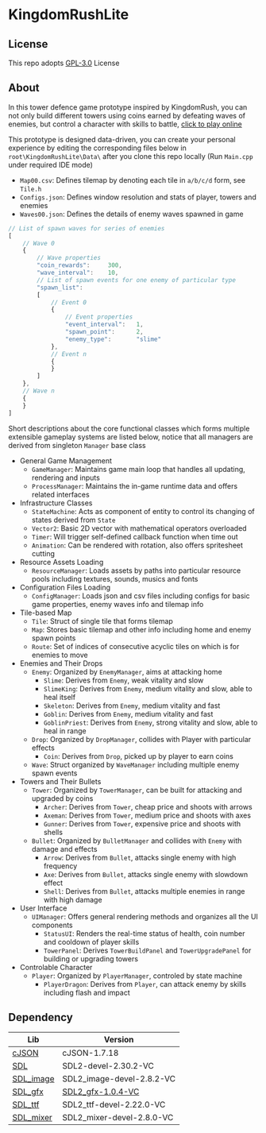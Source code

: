 # KingdomRushLite

## License
This repo adopts [GPL-3.0](https://www.gnu.org/licenses/gpl-3.0.html) License

## About
In this tower defence game prototype inspired by KingdomRush, you can not only build different towers using coins earned by defeating waves of enemies, but control a character with skills to battle, [click to play online](https://whythz-debug.github.io/KingdomRushLite/)

This prototype is designed data-driven, you can create your personal experience by editing the corresponding files below in `root\KingdomRushLite\Data\` after you clone this repo locally (Run `Main.cpp` under required IDE mode)
- `Map00.csv`: Defines tilemap by denoting each tile in `a/b/c/d` form, see `Tile.h`
- `Configs.json`: Defines window resolution and stats of player, towers and enemies
- `Waves00.json`: Defines the details of enemy waves spawned in game
```javascript
// List of spawn waves for series of enemies
[
    // Wave 0
    {
        // Wave properties
        "coin_rewards":     300,
        "wave_interval":    10,
        // List of spawn events for one enemy of particular type
        "spawn_list":
        [
            // Event 0 
            {
                // Event properties
                "event_interval":   1,
                "spawn_point":      2,
                "enemy_type":       "slime"
            },
            // Event n
            {
            }
        ]
    },
    // Wave n
    {
    }
]
```

 Short descriptions about the core functional classes which forms multiple extensible gameplay systems are listed below, notice that all managers are derived from singleton `Manager` base class
- General Game Management
    - `GameManager`: Maintains game main loop that handles all updating, rendering and inputs
    - `ProcessManager`: Maintains the in-game runtime data and offers related interfaces
- Infrastructure Classes
    - `StateMachine`: Acts as component of entity to control its changing of states derived from `State`
    - `Vector2`: Basic 2D vector with mathematical operators overloaded
    - `Timer`: Will trigger self-defined callback function when time out
    - `Animation`: Can be rendered with rotation, also offers spritesheet cutting
- Resource Assets Loading
    - `ResourceManager`: Loads assets by paths into particular resource pools including textures, sounds, musics and fonts
- Configuration Files Loading
    - `ConfigManager`: Loads json and csv files including configs for basic game properties, enemy waves info and tilemap info
- Tile-based Map
    - `Tile`: Struct of single tile that forms tilemap
    - `Map`: Stores basic tilemap and other info including home and enemy spawn points
    - `Route`: Set of indices of consecutive acyclic tiles on which is for enemies to move
- Enemies and Their Drops
    - `Enemy`: Organized by `EnemyManager`, aims at attacking home
        - `Slime`: Derives from `Enemy`, weak vitality and slow
        - `SlimeKing`: Derives from `Enemy`, medium vitality and slow, able to heal itself
        - `Skeleton`: Derives from `Enemy`, medium vitality and fast
        - `Goblin`: Derives from `Enemy`, medium vitality and fast
        - `GoblinPriest`: Derives from `Enemy`, strong vitality and slow, able to heal in range
    - `Drop`: Organized by `DropManager`, collides with Player with particular effects
        - `Coin`: Derives from `Drop`, picked up by player to earn coins
    - `Wave`: Struct organized by `WaveManager` including multiple enemy spawn events
- Towers and Their Bullets
    - `Tower`: Organized by `TowerManager`, can be built for attacking and upgraded by coins
        - `Archer`: Derives from `Tower`, cheap price and shoots with arrows 
        - `Axeman`: Derives from `Tower`, medium price and shoots with axes
        - `Gunner`: Derives from `Tower`, expensive price and shoots with shells
    - `Bullet`: Organized by `BulletManager` and collides with `Enemy` with damage and effects
        - `Arrow`: Derives from `Bullet`, attacks single enemy with high frequency
        - `Axe`: Derives from `Bullet`, attacks single enemy with slowdown effect
        - `Shell`: Derives from `Bullet`, attacks multiple enemies in range with high damage
- User Interface
    - `UIManager`: Offers general rendering methods and organizes all the UI components
        - `StatusUI`: Renders the real-time status of health, coin number and cooldown of player skills
        - `TowerPanel`: Derives `TowerBuildPanel` and `TowerUpgradePanel` for building or upgrading towers
- Controlable Character
    - `Player`: Organized by `PlayerManager`, controled by state machine
        - `PlayerDragon`: Derives from `Player`, can attack enemy by skills including flash and impact

## Dependency
|Lib|Version|
|---|---|
|[cJSON](https://github.com/DaveGamble/cJSON)|cJSON-1.7.18|
|[SDL](https://github.com/libsdl-org/SDL)|SDL2-devel-2.30.2-VC|
|[SDL_image](https://github.com/libsdl-org/SDL_image)|SDL2_image-devel-2.8.2-VC|
|[SDL_gfx](https://www.ferzkopp.net/wordpress/2016/01/02/sdl_gfx-sdl2_gfx/)|[SDL2_gfx-1.0.4-VC](https://github.com/giroletm/SDL2_gfx/releases/tag/release-1.0.4)|
|[SDL_ttf](https://github.com/libsdl-org/SDL_ttf)|SDL2_ttf-devel-2.22.0-VC|
|[SDL_mixer](https://github.com/libsdl-org/SDL_mixer)|SDL2_mixer-devel-2.8.0-VC|
